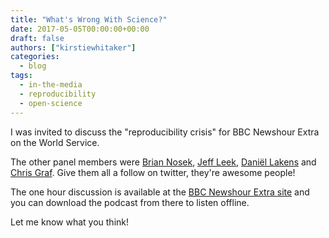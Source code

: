 ```yaml
---
title: "What's Wrong With Science?"
date: 2017-05-05T00:00:00+00:00
draft: false
authors: ["kirstiewhitaker"]
categories:
  - blog
tags:
  - in-the-media
  - reproducibility
  - open-science
---
```


I was invited to discuss the "reproducibility crisis" for BBC Newshour Extra on the World Service.

The other panel members were [Brian Nosek](https://twitter.com/BrianNosek), [Jeff Leek](https://twitter.com/jtleek), [Daniël Lakens](https://twitter.com/lakens) and [Chris Graf](https://twitter.com/chrisgrafpub). Give them all a follow on twitter, they're awesome people!

The one hour discussion is available at the [BBC Newshour Extra site](https://www.bbc.co.uk/programmes/p051b9zg) and you can download the podcast from there to listen offline.

Let me know what you think!
